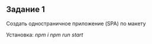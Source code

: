 ## Задание 1

Создать одностраничное приложение (SPA) по макету


Установка:
*npm i*
*npm run start*

